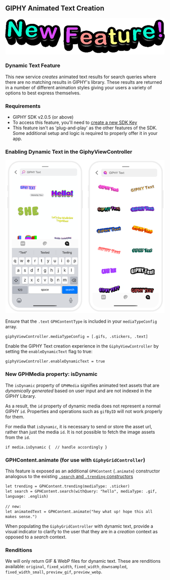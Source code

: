 ## GIPHY Animated Text Creation 
<img src="images/new-feature.gif">

### Dynamic Text Feature 

This new service _creates_ animated text results for search queries where there are no matching results in GIPHY's library. These results are returned in a number of different animation styles giving your users a variety of options to best express themselves.  
 
### Requirements

- GIPHY SDK v2.0.5 (or above)  
- To access this feature, you'll need to [create a new SDK Key](https://developers.giphy.com/dashboard/?create=true) 
- This feature isn't as 'plug-and-play' as the other features of the SDK. Some additional setup and logic is required to properly offer it in your app. 

### Enabling Dynamic Text in the GiphyViewController
<img src="images/sdk_text.png">

Ensure that the  `.text` `GPHContentType` is included in your `mediaTypeConfig` array. 
```
giphyViewController.mediaTypeConfig = [.gifs, .stickers, .text]
```

Enable the GIPHY Text creation experience in the `GiphyViewController` by setting the `enableDynamicText` flag to true:
```
giphyViewController.enableDynamicText = true 
``` 

### New GPHMedia property: isDynamic

The `isDynamic` property of `GPHMedia` signifies animated text assets that are _dynamically generated_ based on user input and are not indexed in the GIPHY Library. 

As a result, the `id` property of  dynamic media does not represent a normal GIPHY  `id`. Properties and operations such as `gifByID` will not work properly for them. 

For media that `isDynamic`, it is necessary to send or store the asset url, rather than just the media `id`. It is not possible to fetch the image assets from the `id`.  
```
if media.isDynamic {  // handle accordingly }
``` 

### GPHContent.animate (for use with `GiphyGridController`)

This feature is exposed as an additional `GPHContent` (`.animate`) constructor analogous to the existing  [`.search` and `.trending` constructors](https://github.com/Giphy/giphy-ios-sdk-ui-example/blob/master/Docs.md#giphygridcontroller-gphcontent)
```
let trending = GPHContent.trending(mediaType: .sticker)  
let search = GPHContent.search(withQuery: "hello", mediaType: .gif, language: .english)

// new: 
let animatedText = GPHContent.animate("hey what up! hope this all makes sense.") 
``` 

When populating the `GiphyGridController` with dynamic text, provide a visual indicator to clarify to the user that they are in a _creation_ context as opposed to a _search_ context.

### Renditions

We will only return GIF & WebP files for dynamic text. These are renditions available: `original`, `fixed_width`, `fixed_width_downsampled`, `fixed_width_small`, `preview_gif`, `preview_webp`.  
  
